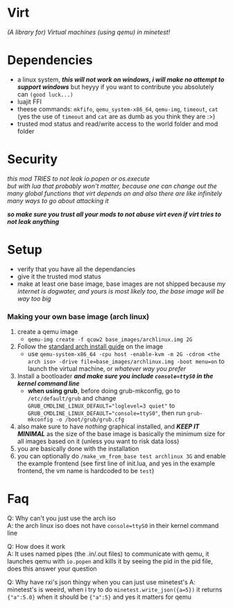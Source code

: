 # Virt

*(A library for) Virtual machines (using qemu) in minetest!*

# Dependencies

- a linux system, ***this will not work on windows, i will make no attempt to support windows*** but heyyy if you want to contribute you absolutely can `(good luck...)`
- luajit FFI
- theese commands: `mkfifo`, `qemu_system-x86_64`, `qemu-img`, `timeout`, `cat` (yes the use of `timeout` and `cat` are as dumb as you think they are :>)
- trusted mod status and read/write access to the world folder and mod folder

# Security

*this mod TRIES to not leak io.popen or os.execute*    
*but with lua that probably won't matter, because one can change out the many global functions that virt depends on and also there are like infinitely many ways to go about attacking it*  

***so make sure you trust all your mods to not abuse virt even if virt tries to not leak anything***

# Setup

- verify that you have all the dependancies
- give it the trusted mod status
- make at least one base image, base images are not shipped because *my internet is dogwater, and yours is most likely too, the base image will be way too big*

### Making your own base image (arch linux)

1) create a qemu image
   - `qemu-img create -f qcow2 base_images/archlinux.img 2G`
2) Follow the [standard arch install guide](https://wiki.archlinux.org/title/Installation_guide) on the image
   - use `qemu-system-x86_64 -cpu host -enable-kvm -m 2G -cdrom <the arch iso> -drive file=base_images/archlinux.img -boot menu=on` to launch the virtual machine, or *whatever way you prefer*
3) Install a bootloader ***and make sure you include `console=ttyS0` in the kernel command line***
   - **when using grub**, before doing grub-mkconfig, go to `/etc/default/grub` and change `GRUB_CMDLINE_LINUX_DEFAULT="loglevel=3 quiet"` to `GRUB_CMDLINE_LINUX_DEFAULT="console=ttyS0"`, then run `grub-mkconfig -o /boot/grub/grub.cfg`
4) also make sure to have *nothing* graphical installed, and ***KEEP IT MINIMAL*** as the size of the base image is basically the minimum size for all images based on it (unless you want to risk data loss)
5) you are basically done with the installation
6) you can optionally do `/make_vm_from_base test archlinux 3G` and enable the example frontend (see first line of init.lua, and yes in the example frontend, the vm name is hardcoded to be `test`)

# Faq

Q: Why can't you just use the arch iso  
A: the arch linux iso does not have `console=ttyS0` in their kernel command line

Q: How does it work  
A: It uses named pipes (the .in/.out files) to communicate with qemu, it launches qemu with `io.popen` and kills it by seeing the pid in the pid file, does this answer your question

Q: Why have rxi's json thingy when you can just use minetest's
A: minetest's is weeird, when i try to do `minetest.write_json({a=5})` it returns `{"a":5.0}` when it should be `{"a":5}` and yes it matters for qemu